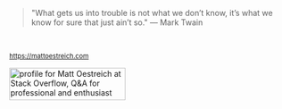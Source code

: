 >"What gets us into trouble is not what we don’t know, it’s what we know for sure that just ain’t so." — Mark Twain

<br />

<p>
  <small>
    <a href="https://mattoestreich.com">https://mattoestreich.com</a>
  </small>
</p>

<a href="https://stackoverflow.com/users/10431732/matt-oestreich">
  <img 
     src="https://stackoverflow.com/users/flair/10431732.png?theme=clean" 
     width="208" 
     height="58" 
     alt="profile for Matt Oestreich at Stack Overflow, Q&amp;A for professional and enthusiast programmers" 
     title="profile for Matt Oestreich at Stack Overflow, Q&amp;A for professional and enthusiast programmers"
   >
</a>
